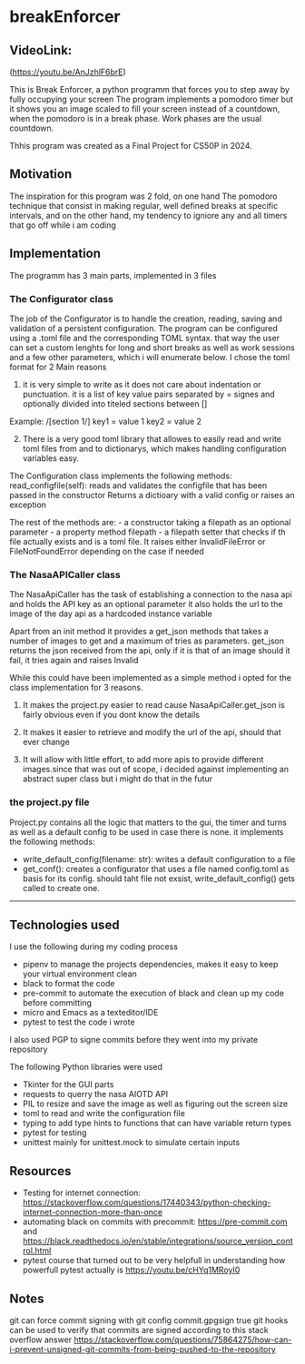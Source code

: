 # breakEnforcer
## VideoLink:
(https://youtu.be/AnJzhlF6brE)


This is Break Enforcer, a python programm that forces you to step away by fully occupying your screen
The program implements a pomodoro timer but it shows you an image scaled to fill your screen instead of a countdown, when the pomodoro is in a break phase.
Work phases are the usual countdown.

Thhis program was created as a Final Project for CS50P in 2024.

## Motivation

The inspiration for this program was 2 fold, on one hand The pomodoro technique that consist in making regular, well defined breaks at specific intervals, and on the other hand, my tendency to igniore any and all timers that go off while i am coding

## Implementation
The programm has 3 main parts, implemented in 3 files

### The Configurator class

The job of the Configurator is to handle the creation, reading, saving and validation of a persistent configuration.
The program can be configured using a .toml file and the corresponding TOML syntax. that way the user can set a custom lenghts for long and short breaks as well as work sessions and a few other parameters, which i will enumerate below.
I chose the toml format for 2 Main reasons

1. it is very simple to write as it does not care about indentation or punctuation. it is a list of key value pairs separated by = signes and optionally divided into titeled sections between []

Example:
/[section 1/]
key1 = value 1
key2 = value 2

2. There is a very good toml library that allowes to easily read and write toml files from and to dictionarys, which makes handling configuration variables easy.

The Configuration class implements the following methods:
	read_configfile(self):
		reads and validates the configfile that has been passed in the constructor
		Returns a dictioary with a valid config or raises an exception

The rest of the methods are:
	- a constructor taking a filepath as an optional parameter
	- a property method filepath
	- a filepath setter that checks if th file actually exists and is a toml file.
	It raises either InvalidFileError or FileNotFoundError depending on the case if needed

### The NasaAPICaller class

The NasaApiCaller has the task of establishing a connection to the nasa api and holds the API key as an optional parameter
it also holds the url to the image of the day api as a hardcoded instance variable

Apart from an init method it provides a get_json methods that takes a number of images to get and a maximum of tries as parameters.
get_json returns the json received from the api, only if it is that of an image
should it fail, it tries again and raises Invalid

While this could have been implemented as a simple method i opted for the class implementation for 3 reasons.

1. It makes the project.py easier to read cause NasaApiCaller.get_json is fairly obvious even if you dont know the details

2. It makes it easier to retrieve and modify the url of the api, should that ever change

3. It will allow with little effort, to add more apis to provide different images.since that was out of scope, i decided against implementing an abstract super class but i might do that in the futur

### the project.py file

Project.py contains all the logic that matters to the gui, the timer and turns as well as a default config to be used in case there is none. it implements the following methods:
 - write_default_config(filename: str): writes a default configuration to a file
 - get_conf(): creates a configurator that uses a file named config.toml as basis for its config. should taht file not exsist, write_default_config() gets called to create one.

__________________________________________________________________________________
## Technologies used

I use the following during my coding process
- pipenv to manage the projects dependencies, makes it easy to keep your virtual environment clean
- black to format the code
- pre-commit to automate the execution of black and clean up my code before committing
- micro and Emacs as a texteditor/IDE
- pytest to test the code i wrote

I also used PGP to signe commits before they went into my private repository

The following Python libraries were used
- Tkinter for the GUI parts
- requests to querry the nasa AIOTD API
- PIL to resize and save the image as well as figuring out the screen size
- toml to read and write the configuration file
- typing to add type hints to functions that can have variable return types
- pytest for testing
- unittest mainly for unittest.mock to simulate certain inputs


## Resources

+ Testing for internet connection: https://stackoverflow.com/questions/17440343/python-checking-internet-connection-more-than-once
+ automating black on commits with precommit: https://pre-commit.com and https://black.readthedocs.io/en/stable/integrations/source_version_control.html
+ pytest course that turned out to be very helpfull in understanding how powerfull pytest actually is https://youtu.be/cHYq1MRoyI0

## Notes

git can force commit signing with git config commit.gpgsign true
git hooks can be used to verify that commits are signed according to this stack overflow answer
https://stackoverflow.com/questions/75864275/how-can-i-prevent-unsigned-git-commits-from-being-pushed-to-the-repository
